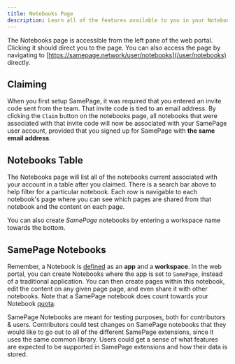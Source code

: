 ```yaml
---
title: Notebooks Page
description: Learn all of the features available to you in your Notebooks dashboard
---
```


The Notebooks page is accessible from the left pane of the web portal. Clicking it should direct you to the page. You can also access the page by navigating to [https://samepage.network/user/notebooks](/user/notebooks) directly.

## Claiming

When you first setup SamePage, it was required that you entered an invite code sent from the team. That invite code is tied to an email address. By clicking the `Claim` button on the notebooks page, all notebooks that were associated with that invite code will now be associated with your SamePage user account, provided that you signed up for SamePage with **the same email address**.

## Notebooks Table

The Notebooks page will list all of the notebooks current associated with your account in a table after you claimed. There is a search bar above to help filter for a particular notebook. Each row is navigable to each notebook's page where you can see which pages are shared from that notebook and the content on each page.

You can also create _SamePage_ notebooks by entering a workspace name towards the bottom.

## SamePage Notebooks

Remember, a Notebook is [defined](/docs/basics/terminology#notebooks) as an **app** and a **workspace**. In the web portal, you can create Notebooks where the app is set to `SamePage`, instead of a traditional application. You can then create pages within this notebook, edit the content on any given page page, and even share it with other notebooks. Note that a SamePage notebook does count towards your Notebook [quota](/pricing).

SamePage Notebooks are meant for testing purposes, both for contributors & users. Contributors could test changes on SamePage notebooks that they would like to go out to all of the different SamePage extensions, since it uses the same common library. Users could get a sense of what features are expected to be supported in SamePage extensions and how their data is stored.